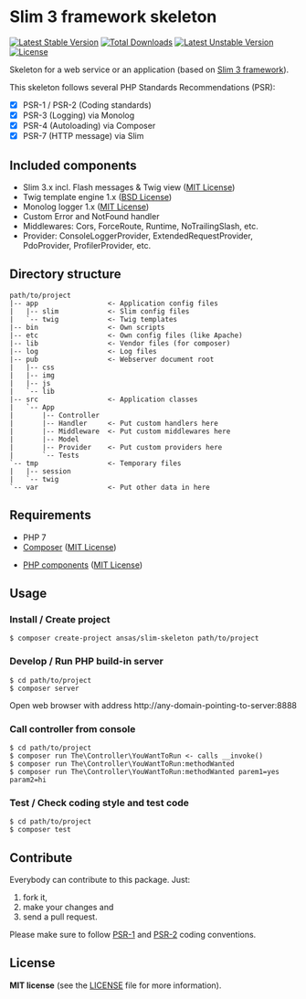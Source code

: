 # Slim 3 framework skeleton

[![Latest Stable Version](https://poser.pugx.org/ansas/slim-skeleton/v/stable)](https://packagist.org/packages/ansas/slim-skeleton)
[![Total Downloads](https://poser.pugx.org/ansas/slim-skeleton/downloads)](https://packagist.org/packages/ansas/slim-skeleton)
[![Latest Unstable Version](https://poser.pugx.org/ansas/slim-skeleton/v/unstable)](https://packagist.org/packages/ansas/slim-skeleton)
[![License](https://poser.pugx.org/ansas/slim-skeleton/license)](https://packagist.org/packages/ansas/slim-skeleton)

Skeleton for a web service or an application (based on [Slim 3 framework](http://slimframework.com/)).

This skeleton follows several PHP Standards Recommendations (PSR):
- [x] PSR-1 / PSR-2 (Coding standards)
- [x] PSR-3 (Logging) via Monolog
- [x] PSR-4 (Autoloading) via Composer
- [x] PSR-7 (HTTP message) via Slim

## Included components
* Slim 3.x incl. Flash messages & Twig view ([MIT License](https://github.com/slimphp/Slim/blob/3.x/LICENSE.md))
* Twig template engine 1.x ([BSD License](https://github.com/twigphp/Twig/blob/1.x/LICENSE))
* Monolog logger 1.x ([MIT License](https://github.com/Seldaek/monolog/blob/master/LICENSE))
* Custom Error and NotFound handler
* Middlewares: Cors, ForceRoute, Runtime, NoTrailingSlash, etc.
* Provider: ConsoleLoggerProvider, ExtendedRequestProvider, PdoProvider, ProfilerProvider, etc.

## Directory structure
```
path/to/project
|-- app                 <- Application config files
|   |-- slim            <- Slim config files
|   `-- twig            <- Twig templates
|-- bin                 <- Own scripts
|-- etc                 <- Own config files (like Apache)
|-- lib                 <- Vendor files (for composer)
|-- log                 <- Log files
|-- pub                 <- Webserver document root
|   |-- css
|   |-- img
|   |-- js
|   `-- lib
|-- src                 <- Application classes
|   `-- App
|       |-- Controller
|       |-- Handler     <- Put custom handlers here
|       |-- Middleware  <- Put custom middlewares here
|       |-- Model
|       |-- Provider    <- Put custom providers here
|       `-- Tests
`-- tmp                 <- Temporary files
|   |-- session
|   `-- twig
`-- var                 <- Put other data in here
```

## Requirements

* PHP 7
* [Composer](https://getcomposer.org/) ([MIT License](https://github.com/composer/composer/blob/master/LICENSE))
+ [PHP components](https://github.com/ansas/php-component) ([MIT License](https://github.com/ansas/php-component/blob/master/LICENSE.md))

## Usage

### Install / Create project

```shell
$ composer create-project ansas/slim-skeleton path/to/project
```

### Develop / Run PHP build-in server

```shell
$ cd path/to/project
$ composer server
```
Open web browser with address http://any-domain-pointing-to-server:8888

### Call controller from console

```shell
$ cd path/to/project
$ composer run The\Controller\YouWantToRun <- calls __invoke()
$ composer run The\Controller\YouWantToRun:methodWanted
$ composer run The\Controller\YouWantToRun:methodWanted parem1=yes param2=hi
```

### Test / Check coding style and test code

```shell
$ cd path/to/project
$ composer test
```

## Contribute

Everybody can contribute to this package. Just:

1. fork it, 
2. make your changes and 
3. send a pull request.

Please make sure to follow [PSR-1](https://github.com/php-fig/fig-standards/blob/master/accepted/PSR-1-basic-coding-standard.md) and [PSR-2](https://github.com/php-fig/fig-standards/blob/master/accepted/PSR-2-coding-style-guide.md) coding conventions.


## License

__MIT license__ (see the [LICENSE](LICENSE.md) file for more information).
